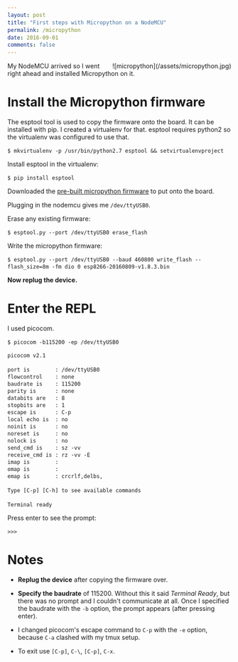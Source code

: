 ```yaml
---
layout: post
title: "First steps with Micropython on a NodeMCU"
permalink: /micropython
date: 2016-09-01
comments: false
---
```

<div style="float: right" markdown="1">
![micropython](/assets/micropython.jpg)
</div>

My NodeMCU arrived so I went right ahead and installed Micropython on it.

Install the Micropython firmware
================================

The esptool tool is used to copy the firmware onto the board. It can be
installed with pip. I created a virtualenv for that. esptool requires python2
so the virtualenv was configured to use that.

```shell
$ mkvirtualenv -p /usr/bin/python2.7 esptool && setvirtualenvproject
```

Install esptool in the virtualenv:

```
$ pip install esptool
```

Downloaded the [pre-built micropython firmware](http://micropython.org/download/)
to put onto the board.

Plugging in the nodemcu gives me `/dev/ttyUSB0`.

Erase any existing firmware:

```
$ esptool.py --port /dev/ttyUSB0 erase_flash
```

Write the micropython firmware:

```
$ esptool.py --port /dev/ttyUSB0 --baud 460800 write_flash --flash_size=8m -fm dio 0 esp8266-20160809-v1.8.3.bin
```

**Now replug the device.**

Enter the REPL
==============

I used picocom.

```shell
$ picocom -b115200 -ep /dev/ttyUSB0
```
```
picocom v2.1

port is        : /dev/ttyUSB0
flowcontrol    : none
baudrate is    : 115200
parity is      : none
databits are   : 8
stopbits are   : 1
escape is      : C-p
local echo is  : no
noinit is      : no
noreset is     : no
nolock is      : no
send_cmd is    : sz -vv
receive_cmd is : rz -vv -E
imap is        :
omap is        :
emap is        : crcrlf,delbs,

Type [C-p] [C-h] to see available commands

Terminal ready
```

Press enter to see the prompt:

```
>>>
```

Notes
=====

- **Replug the device** after copying the firmware over.

- **Specify the baudrate** of 115200. Without this it said *Terminal Ready*,
but there was no prompt and I couldn't communicate at all. Once I specified the
baudrate with the `-b` option, the prompt appears (after pressing enter).

- I changed picocom's escape command to `C-p` with the `-e` option, because
`C-a` clashed with my tmux setup.

- To exit use `[C-p]`, ``C-\``, `[C-p]`, `C-x`.
